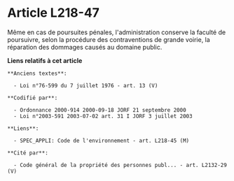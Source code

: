 # Article L218-47

Même en cas de poursuites pénales, l'administration conserve la faculté de poursuivre, selon la procédure des contraventions
de grande voirie, la réparation des dommages causés au domaine public.

**Liens relatifs à cet article**

	**Anciens textes**:

	  - Loi n°76-599 du 7 juillet 1976 - art. 13 (V)

	**Codifié par**:

	  - Ordonnance 2000-914 2000-09-18 JORF 21 septembre 2000
	  - Loi n°2003-591 2003-07-02 art. 31 I JORF 3 juillet 2003

	**Liens**:

	  - SPEC_APPLI: Code de l'environnement - art. L218-45 (M)

	**Cité par**:

	  - Code général de la propriété des personnes publ... - art. L2132-29 (V)
